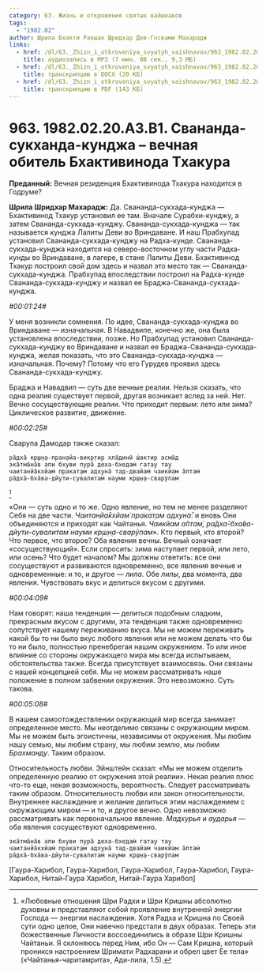 ```yaml
---
category: 63. Жизнь и откровения святых вайшнавов
tags:
  - "1982.02"
author: Шрила Бхакти Ракшак Шридхар Дев-Госвами Махарадж
links:
  - href: /dl/63._Zhizn_i_otkroveniya_svyatyh_vaishnavov/963_1982.02.20.A3.B1_SridharMj_Svananda_sukhanda_kundzha--vechnaja_obitel_Bhaktivinoda_Thakura.mp3
    title: аудиозапись в MP3 (7 мин. 08 сек., 9,3 МБ)
  - href: /dl/63._Zhizn_i_otkroveniya_svyatyh_vaishnavov/963_1982.02.20.A3.B1_SridharMj_Svananda_sukhanda_kundzha--vechnaja_obitel_Bhaktivinoda_Thakura.docx
    title: транскрипцию в DOCX (20 КБ)
  - href: /dl/63._Zhizn_i_otkroveniya_svyatyh_vaishnavov/963_1982.02.20.A3.B1_SridharMj_Svananda_sukhanda_kundzha--vechnaja_obitel_Bhaktivinoda_Thakura.pdf
    title: транскрипцию в PDF (143 КБ)
---
```


# 963. 1982.02.20.A3.B1. Свананда-сукханда-кунджа – вечная обитель Бхактивинода Тхакура

**Преданный:** Вечная резиденция Бхактивинода Тхакура находится в Годруме?

**Шрила Шридхар Махарадж:** Да. Свананда-сукхада-кунджа — Бхактивинод Тхакур установил ее там. Вначале Сурабхи-кунджу, а затем Свананда-сукхада-кунджу. Свананда-сукхада-кунджа — так называется кунджа Лалиты Деви во Вриндаване. И наш Прабхупад установил Свананда-сукхада-кунджу на Радха-кунде. Свананда-сукхада-кунджа находится на северо-восточном углу части Радха-кунды во Вриндаване, в лагере, в стане Лалиты Деви. Бхактивинод Тхакур построил свой дом здесь и назвал это место так — Свананда-сукхада-кунджа. Прабхупад впоследствии построил на Радха-кунде Свананда-сукхада-кунджу и назвал ее Браджа-Свананда-сукхада-кунджа.

*#00:01:24#*

У меня возникли сомнения. По идее, Свананда-сукхада-кунджа во Вриндаване — изначальная. В Навадвипе, конечно же, она была установлена впоследствии, позже. Но Прабхупад установил Свананда-сукхада-кунджу во Вриндаване и назвал ее Браджа-Свананда-сукхада-кунджа, желая показать, что это Свананда-сукхада-кунджа — изначальная. Почему? Потому что его Гурудев проявил здесь Свананда-сукхада-кунджу.

Браджа и Навадвип — суть две вечные реалии. Нельзя сказать, что одна реалия существует первой, другая возникает вслед за ней. Нет. Вечно сосуществующие реалии. Что приходит первым: лето или зима? Циклическое развитие, движение.

*#00:02:25#*

Сварупа Дамодар также сказал:

    ра̄дха̄ кр̣ш̣н̣а-пран̣айа-викр̣тир хла̄динӣ ш́актир асма̄д
    эка̄тма̄на̄в апи бхуви пура̄ деха-бхедам̇ гатау тау
    чаитанйа̄кхйам̇ пракат̣ам адхуна̄ тад-двайам̇ чаикйам а̄птам̇
    ра̄дха̄-бха̄ва-дйути-сувалитам̇ науми кр̣ш̣н̣а-сварӯпам
[^_ftn1]

«Они — суть одно и то же. Одно явление, но тем не менее разделяют Себя на две части. *Чаитанйа̄кхйам̇ пракат̣ам адхуна̄*: и вновь Они объединяются и приходят как Чайтанья. *Чаикйам а̄птам̇, ра̄дха̄-бха̄ва-дйути-сувалитам̇ науми кр̣ш̣н̣а-сварӯпам*». Кто первый, кто второй? Что первое, что второе? Оба явления вечны. Вечный означает «сосуществующий». Если спросить: зима наступает первой, или лето, или осень? Что будет началом? Мы должны ответить: все они сосуществуют и развиваются одновременно, все явления вечные и одновременные: и то, и другое — *лила*. Обе *лилы*, два момента, два явления. Чувствовать вкус и делиться вкусом с другими.

*#00:04:09#*

Нам говорят: наша тенденция — делиться подобным сладким, прекрасным вкусом с другими, эта тенденция также одновременно сопутствует нашему переживанию вкуса. Мы не можем переживать какой бы то ни было вкус любого явления или не можем делать что бы то ни было, полностью пренебрегая нашим окружением. То или иное влияние со стороны окружающего мира мы всегда испытываем, обстоятельства также. Всегда присутствует взаимосвязь. Они связаны с нашей концепцией себя. Мы не можем рассматривать наше положение в полном забвении окружения. Это невозможно. Суть такова.

*#00:05:08#*

В нашем самоотождествлении окружающий мир всегда занимает определенное место. Мы неотделимо связаны с окружающим миром. Мы не можем быть эгоистичны, независимы от окружения. Мы любим нашу семью, мы любим страну, мы любим землю, мы любим *Брахманду*. Таким образом.

Относительность любви. Эйнштейн сказал: «Мы не можем отделить определенную реалию от окружения этой реалии». Некая реалия плюс что-то еще, некая возможность, вероятность. Следует рассматривать таким образом. Относительность любви или закон относительности. Внутреннее наслаждение и желание делиться этим наслаждением с окружающим миром — и то, и другое вечно. Одно невозможно рассматривать как первоначальное явление. *Мадхурья* и *аударья* — оба явления сосуществуют одновременно.

    эка̄тма̄на̄в апи бхуви пура̄ деха-бхедам̇ гатау тау
    чаитанйа̄кхйам̇ пракат̣ам адхуна̄ тад-двайам̇ чаикйам а̄птам̇
    ра̄дха̄-бха̄ва-дйути-сувалитам̇ науми кр̣ш̣н̣а-сварӯпам

[Гаура-Харибол, Гаура-Харибол, Гаура-Харибол, Гаура-Харибол, Гаура-Харибол, Нитай-Гаура Харибол, Нитай-Гаура Харибол]



[^_ftn1]: «Любовные отношения Шри Радхи и Шри Кришны абсолютно духовны и представляют собой проявление внутренней энергии Господа — энергии наслаждения. Хотя Радха и Кришна по Своей сути одно целое, Они навечно предстали в двух образах. Теперь эти божественные Личности воссоединились в образе Шри Кришны Чайтаньи. Я склоняюсь перед Ним, ибо Он — Сам Кришна, который проникся настроением Шримати Радхарани и обрел цвет Ее тела» («Чайтанья-чаритамрита», Ади-лила, 1.5).

